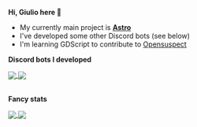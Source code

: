 **Hi, Giulio here 👋**  

- My currently main project is **[Astro](https://astro-bot.space)**
- I've developed some other Discord bots (see below)
- I'm learning GDScript to contribute to [Opensuspect](https://github.com/opensuspect/opensuspect)  

**Discord bots I developed**  

<a href="https://github.com/anuraghazra/github-readme-stats">
  <img align="center" src="https://github-readme-stats.vercel.app/api/pin/?username=Giuliopime&repo=HelpDesk&show_owner=true&theme=tokyonight" />
</a>
<a href="https://github.com/anuraghazra/github-readme-stats">
  <img align="center" src="https://github-readme-stats.vercel.app/api/pin/?username=Giuliopime&repo=Todo-Reminder&show_owner=true&theme=tokyonight" />  
</a>  
<br/><br/>

**Fancy stats**

<a href="https://github.com/anuraghazra/github-readme-stats">
  <img align="center" src="https://github-readme-stats.vercel.app/api?username=Giuliopime&show_icons=true&theme=tokyonight" />
</a>
<a href="https://github.com/anuraghazra/github-readme-stats">
  <img align="center" src="https://github-readme-stats.vercel.app/api/top-langs/?username=Giuliopime&layout=compact&theme=tokyonight" />
</a>
